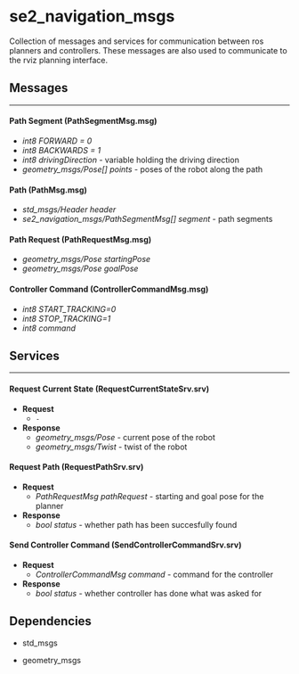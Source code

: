 # se2\_navigation_msgs

Collection of messages and services for communication between ros planners and controllers. These messages are also used
to communicate to the rviz planning interface.

## Messages
-----------

#### Path Segment (PathSegmentMsg.msg)

+ *int8 FORWARD = 0*
+ *int8 BACKWARDS = 1*
+ *int8 drivingDirection* - variable holding the driving direction
+ *geometry_msgs/Pose[] points* - poses of the robot along the path

#### Path (PathMsg.msg)

+ *std_msgs/Header header*
+ *se2_navigation_msgs/PathSegmentMsg[] segment* - path segments

#### Path Request (PathRequestMsg.msg)

+ *geometry_msgs/Pose startingPose*
+ *geometry_msgs/Pose goalPose*

#### Controller Command (ControllerCommandMsg.msg)

+ *int8 START_TRACKING=0*
+ *int8 STOP_TRACKING=1*
+ *int8 command*

## Services
-----------

#### Request Current State (RequestCurrentStateSrv.srv)

+ **Request**
    + `-`
+ **Response**
    + *geometry_msgs/Pose* - current pose of the robot
    + *geometry_msgs/Twist* - twist of the robot

#### Request Path (RequestPathSrv.srv)

+ **Request**
    + *PathRequestMsg pathRequest* - starting and goal pose for the planner
+ **Response**
    + *bool status* - whether path has been succesfully found

#### Send Controller Command (SendControllerCommandSrv.srv)

+ **Request**
    + *ControllerCommandMsg command* - command for the controller
+ **Response**
    + *bool status* - whether controller has done what was asked for

## Dependencies

* std_msgs

* geometry_msgs
